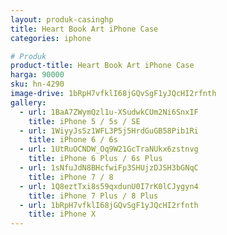 ```yaml
---
layout: produk-casinghp
title: Heart Book Art iPhone Case
categories: iphone

# Produk
product-title: Heart Book Art iPhone Case
harga: 90000
sku: hn-4290
image-drive: 1bRpH7vfklI68jGQvSgF1yJQcHI2rfnth
gallery:
  - url: 1BaA7ZWymQzl1u-XSudwkCUm2Ni6SnxIF
    title: iPhone 5 / 5s / SE
  - url: 1WiyyJsSz1WFL3P5j5HrdGuGB58Pib1Ri
    title: iPhone 6 / 6s
  - url: 1UtRuOCNDW_Oq9W21GcTraNUkx6zstnvg
    title: iPhone 6 Plus / 6s Plus
  - url: 1sNfuJdN8BHcfwiFp3SHUjzDJSH3bGNqC
    title: iPhone 7 / 8
  - url: 1Q8eztTxi8s59qxdunU0I7rK0lCJygyn4
    title: iPhone 7 Plus / 8 Plus
  - url: 1bRpH7vfklI68jGQvSgF1yJQcHI2rfnth
    title: iPhone X
---
```

